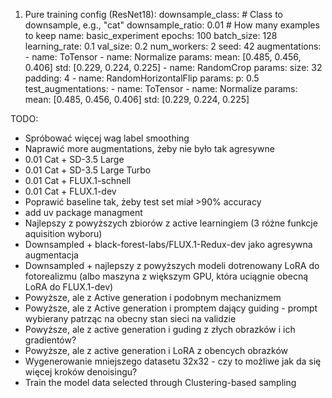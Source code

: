 1. Pure training config (ResNet18):
    downsample_class: # Class to downsample, e.g., "cat"
    downsample_ratio: 0.01 # How many examples to keep
    name: basic_experiment
    epochs: 100
    batch_size: 128
    learning_rate: 0.1
    val_size: 0.2
    num_workers: 2
    seed: 42
    augmentations:
        - name: ToTensor
        - name: Normalize
          params:
              mean: [0.485, 0.456, 0.406]
              std: [0.229, 0.224, 0.225]
        - name: RandomCrop
          params:
              size: 32
              padding: 4
        - name: RandomHorizontalFlip
          params:
              p: 0.5
    test_augmentations:
        - name: ToTensor
        - name: Normalize
          params:
              mean: [0.485, 0.456, 0.406]
              std: [0.229, 0.224, 0.225]

TODO:
- Spróbować więcej wag label smoothing
- Naprawić more augmentations, żeby nie było tak agresywne
- 0.01 Cat + SD-3.5 Large
- 0.01 Cat + SD-3.5 Large Turbo
- 0.01 Cat + FLUX.1-schnell
- 0.01 Cat + FLUX.1-dev
- Poprawić baseline tak, żeby test set miał >90% accuracy
- add uv package managment
-  Najlepszy z powyższych zbiorów z active learningiem (3 różne funkcje aquisition wyboru)
- Downsampled + black-forest-labs/FLUX.1-Redux-dev jako agresywna augmentacja
- Downsampled + najlepszy z powyższych modeli dotrenowany LoRA do fotorealizmu (albo maszyna z większym GPU, która uciągnie obecną LoRA do FLUX.1-dev)
- Powyższe, ale z Active generation i podobnym mechanizmem
- Powyższe, ale z Active generation i promptem dający guiding - prompt wybierany patrząc na obecny stan sieci na validzie
- Powyższe, ale z active generation i guding z złych obrazków i ich gradientów?
- Powyższe, ale z active generation i LoRA z obencych obrazków
- Wygenerowanie mniejszego datasetu 32x32 - czy to możliwe jak da się więcej kroków denoisingu?
- Train the model data selected through Clustering-based sampling


